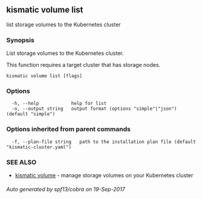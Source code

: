 ## kismatic volume list

list storage volumes to the Kubernetes cluster

### Synopsis


List storage volumes to the Kubernetes cluster.

This function requires a target cluster that has storage nodes.

```
kismatic volume list [flags]
```

### Options

```
  -h, --help            help for list
  -o, --output string   output format (options "simple"|"json") (default "simple")
```

### Options inherited from parent commands

```
  -f, --plan-file string   path to the installation plan file (default "kismatic-cluster.yaml")
```

### SEE ALSO
* [kismatic volume](kismatic_volume.md)	 - manage storage volumes on your Kubernetes cluster

###### Auto generated by spf13/cobra on 19-Sep-2017

